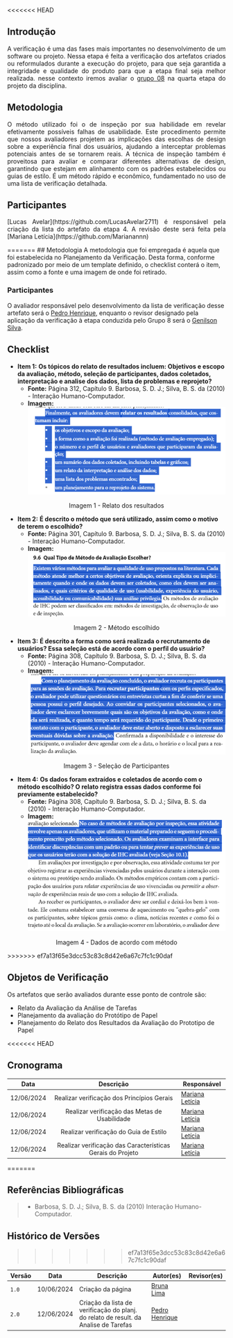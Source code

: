 <<<<<<< HEAD
## Introdução
<p style="text-align: justify;"> A verificação é uma das fases mais importantes no desenvolvimento de um software ou projeto. Nessa etapa é feita a verificação dos artefatos criados ou reformulados durante a execução do projeto, para que seja garantida a integridade e qualidade do produto para que a etapa final seja melhor realizada. nesse contexto iremos avaliar o  <a href="https://interacao-humano-computador.github.io/2024.1-Central-Expresso/" target="_blank">grupo 08</a> na quarta etapa do projeto da disciplina. </p>

## Metodologia
<p style="text-align: justify;">  O método utilizado foi o de inspeção por sua habilidade em revelar efetivamente possíveis falhas de usabilidade. Este procedimento permite que nossos avaliadores projetem as implicações das escolhas de design sobre a experiência final dos usuários, ajudando a interceptar problemas potenciais antes de se tornarem reais. A técnica de inspeção também é proveitosa para avaliar e comparar diferentes alternativas de design, garantindo que estejam em alinhamento com os padrões estabelecidos ou guias de estilo. É um método rápido e econômico, fundamentado no uso de uma lista de verificação detalhada.</p>

## Participantes
<p style="text-align: justify;">  [Lucas Avelar](https://github.com/LucasAvelar2711) é  responsável pela criação da lista do artefato da etapa 4. A revisão deste será feita pela [Mariana Letícia](https://github.com/Marianannn) </p>
=======
## Metodologia
A metodologia que foi empregada é aquela que foi estabelecida no Planejamento da Verificação. Desta forma, conforme padronizado por meio de um template definido, o checklist conterá o item, assim como a fonte e uma imagem de onde foi retirado. 

### Participantes
O avaliador responsável pelo desenvolvimento da lista de verificação desse artefato será o [Pedro Henrique](https://github.com/PedroHhenriq), enquanto o revisor designado pela aplicação da verificação à etapa conduzida pelo Grupo 8 será o [Genilson Silva](https://github.com/GenilsonJrs).

## Checklist

- **Item 1:** **Os tópicos do relato de resultados incluem: Objetivos e escopo da avaliação, método, seleção de participantes, dados coletados, interpretação e analise dos dados, lista de problemas e reprojeto?** 
    - **Fonte:** Página 312, Capítulo 9. Barbosa, S. D. J.; Silva, B. S. da (2010) - Interação Humano-Computador.
    - **Imagem:** ![](img/Plan_Rel_R_1.png)
<p align="center">Imagem 1 - Relato dos resultados  </p>

- **Item 2:** **É descrito o método que será utilizado, assim como o motivo de terem o escolhido?** 
    - **Fonte:** Página 301, Capítulo 9. Barbosa, S. D. J.; Silva, B. S. da (2010) - Interação Humano-Computador.
    - **Imagem:** ![](img/Plan_Rel_R_2.png)
<p align="center">Imagem 2 - Método escolhido </p>

- **Item 3:** **É descrito a forma como será realizada o recrutamento de usuários? Essa seleção está de acordo com o perfil do usuário?** 
    - **Fonte:** Página 308, Capítulo 9. Barbosa, S. D. J.; Silva, B. S. da (2010) - Interação Humano-Computador.
    - **Imagem:** ![](img/Plan_Rel_R_3.png)
<p align="center">Imagem 3 -  Seleção de Participantes </p>

- **Item 4:** **Os dados foram extraídos e coletados de acordo com o método escolhido? O relato registra essas dados conforme foi previamente estabelecido?** 
    - **Fonte:** Página 308, Capítulo 9. Barbosa, S. D. J.; Silva, B. S. da (2010) - Interação Humano-Computador.
    - **Imagem:** ![](img/Plan_Rel_R_4.png)
<p align="center">Imagem 4 - Dados de acordo com método </p>
>>>>>>> ef7a13f65e3dcc53c83c8d42e6a67c7fc1c90daf

## Objetos de Verificação
<p style="text-align: justify">Os artefatos que serão avaliados durante esse ponto de controle são:</p>
<ul>
<li>Relato da Avaliação da Análise de Tarefas</li>
<li>Planejamento da avaliação do Protótipo de Papel </li>
<li>Planejamento do Relato dos Resultados da Avaliação do Prototipo de Papel</li>
</ul>

<<<<<<< HEAD
## Cronograma
| Data     | Descrição           | Responsável        | 
| ------ | :--------: | ----------------------------------------- | 
|  12/06/2024  | Realizar verificação dos Princípios Gerais| [Mariana Letícia](https://github.com/Marianannn) |   
|  12/06/2024  | Realizar verificação das Metas de Usabilidade| [Mariana Letícia](https://github.com/Marianannn) |   
|  12/06/2024  | Realizar verificação do Guia de Estilo| [Mariana Letícia](https://github.com/Marianannn) |   
|  12/06/2024  | Realizar verificação das Características Gerais do Projeto| [Mariana Letícia](https://github.com/Marianannn) |   
=======
## Referências Bibliográficas
> - Barbosa, S. D. J.; Silva, B. S. da (2010) Interação Humano-Computador.

## Histórico de Versões
>>>>>>> ef7a13f65e3dcc53c83c8d42e6a67c7fc1c90daf

| Versão |    Data    | Descrição                                 | Autor(es)                                       | Revisor(es)                                    |
| ------ | :--------: | ----------------------------------------- | ----------------------------------------------- | ---------------------------------------------- |
| `1.0`   | 10/06/2024 | Criação da página                         | [Bruna Lima](https://github.com/libruna) |   |
| `2.0`   | 12/06/2024 |   Criação da lista de verificação do planj. do relato de result. da Analise de Tarefas                      | [Pedro Henrique](https://github.com/PedroHhenriq) |   |